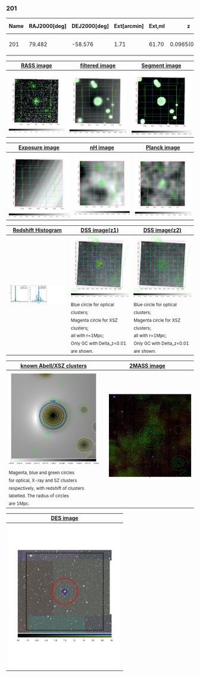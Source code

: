 <div STYLE="page-break-after: always;"></div>

### 201

|Name|RAJ2000[deg]|DEJ2000[deg] |Ext[arcmin]| Ext,ml | z | z_src| C|GC(XSZ,Delta_z<0.01)| GC(OPT,Delta_z<0.01)|GC| R_sig[arcmin] | R500[arcmin] | R500[Mpc]| CRsig[c/s] | CR500[c/s] |L500[1E44 erg/s]|F500[1E-12 erg/s/cm^2]| M500[1E14 Msun]|Tx[keV]|Cnt_sig|Beta|Rc[arcmin]|Comment|Alias|
|---|---|---|---|---|---|------|---|--------|---------|----------|---|---|---|---|---|---|---|---|---|---|---|---|---|---|
|201| 79.482| -58.576| 1.71| 61.70| 0.0965(0.005)| z1, z_xsz| B| Tar| A, W| A, Tar, W| 6.362| 7.555| 0.810| 0.131(0.022)| 0.135(0.023)| 0.610(0.053)| 2.597(0.226)| 1.66(0.07)| 3.01(0.08)| 137.9| 0.958(-0.057+0.031)| 3.920(-0.324+0.271)| -| t041|

|[RASS image](../image/201/201_img.pdf)|[filtered image](../image/201/201_fil.pdf)|[Segment image](../image/201/201_seg.pdf)|
|-------------------|--------------------|-------------------|
| <img src="../image/201/201_img.png" width="300">  | <img src="../image/201/201_fil.png" width="300">   | <img src="../image/201/201_seg.png" width="300">  |

|[Exposure image](../image/201/201_mex.pdf)| [nH image](../image/201/201_nh.pdf)| [Planck image](../image/201/201_p.pdf)|
|-------------------|--------------------|-------------------|
|<img src="../image/201/201_mex.png" width="300">   | <img src="../image/201/201_nh.png" width="300">    | <img src="../image/201/201_p.png" width="300"> |

|[Redshift Histogram](../image/201/201_zg.pdf) | [DSS image(z1)](../image/201/201_dss_z1.pdf)      |  [DSS image(z2)](../image/201/201_dss_z2.pdf)    |
|-------------------|--------------------|-------------------|
|<img src="../image/201/201_zg.png" width="300"> |<img src="../image/201/201_dss_z1.png" width="300"> <sub><br>Blue circle for optical clusters; <br>Magenta circle for XSZ clusters; <br>all with r=1Mpc; <br>Only GC with Delta_z<0.01 are shown. </sub>| <img src="../image/201/201_dss_z2.png" width="300"><sub><br>Blue circle for optical clusters; <br>Magenta circle for XSZ clusters; <br>all with r=1Mpc; <br>Only GC with Delta_z<0.01 are shown. </sub> |

|[known Abell/XSZ clusters](../image/201/201_gc.pdf) | [2MASS image](../image/201/201_2mass.pdf)      |
|-------------------|-------------------|
|<img src=../image/201/201_gc.png width="300"> <br><sub>Magenta, blue and green circles <br>for optical, X-ray and SZ clusters <br>respectively, with redshift of clusters <br>labelled. The radius of circles <br>are 1Mpc.</sub>|<img src="../image/201/201_2mass.png" width="300">  |

|[DES image](../image/201/201_des.pdf)   |
|-------------------|
| <img src="../image/201/201_des.pdf" width="300">  |
